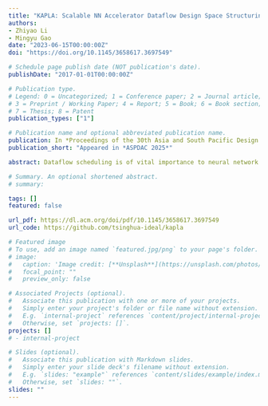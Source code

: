 ```yaml
---
title: "KAPLA: Scalable NN Accelerator Dataflow Design Space Structuring and Fast Exploring"
authors:
- Zhiyao Li
- Mingyu Gao
date: "2023-06-15T00:00:00Z"
doi: "https://doi.org/10.1145/3658617.3697549"

# Schedule page publish date (NOT publication's date).
publishDate: "2017-01-01T00:00:00Z"

# Publication type.
# Legend: 0 = Uncategorized; 1 = Conference paper; 2 = Journal article;
# 3 = Preprint / Working Paper; 4 = Report; 5 = Book; 6 = Book section;
# 7 = Thesis; 8 = Patent
publication_types: ["1"]

# Publication name and optional abbreviated publication name.
publication: In *Proceedings of the 30th Asia and South Pacific Design Automation Conference*
publication_short: "Appeared in *ASPDAC 2025*"

abstract: Dataflow scheduling is of vital importance to neural network (NN) accelerators. Recent scalable NN accelerators support a rich set of advanced dataflow techniques. The problems of comprehensively representing and quickly finding optimized dataflow schemes thus become significantly more complicated and challenging. In this work, we first propose comprehensive and pragmatic dataflow representations for temporal and spatial scheduling on scalable multi-node NN architectures. An informal hierarchical taxonomy highlights the tight coupling across different levels of the dataflow space as the major difficulty for fast design exploration. A set of formal tensor-centric directives accurately express various inter-layer and intra-layer schemes, and allow for quickly determining their validity and efficiency. We then build a generic, optimized, and fast dataflow solver, KAPLA. It makes use of the pragmatic directives to explore the design space with effective validity check and efficiency estimation. KAPLA decouples the upper inter-layer level for fast pruning, and solves the lower intra-layer schemes with a novel bottom-up cost descending method. KAPLA achieves within only 2.2% and 7.7% energy overheads on the result dataflow for training and inference, respectively, compared to the exhaustively searched optimal schemes. It also outperforms random and machine-learning-based approaches, with more optimized results and orders of magnitude faster search speed. 

# Summary. An optional shortened abstract.
# summary: 

tags: []
featured: false

url_pdf: https://dl.acm.org/doi/pdf/10.1145/3658617.3697549
url_code: https://github.com/tsinghua-ideal/kapla

# Featured image
# To use, add an image named `featured.jpg/png` to your page's folder. 
# image:
#   caption: 'Image credit: [**Unsplash**](https://unsplash.com/photos/s9CC2SKySJM)'
#   focal_point: ""
#   preview_only: false

# Associated Projects (optional).
#   Associate this publication with one or more of your projects.
#   Simply enter your project's folder or file name without extension.
#   E.g. `internal-project` references `content/project/internal-project/index.md`.
#   Otherwise, set `projects: []`.
projects: []
# - internal-project

# Slides (optional).
#   Associate this publication with Markdown slides.
#   Simply enter your slide deck's filename without extension.
#   E.g. `slides: "example"` references `content/slides/example/index.md`.
#   Otherwise, set `slides: ""`.
slides: ""
---
```

